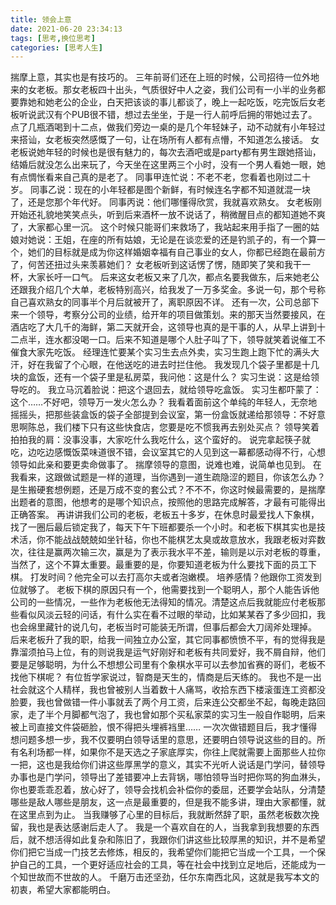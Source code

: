 ```yaml
---
title: 领会上意
date: 2021-06-20 23:34:13
tags: [思考,换位思考]
categories: [思考人生]
---
```


揣摩上意，其实也是有技巧的<!-- more -->。
三年前哥们还在上班的时候，公司招待一位外地来的女老板。那女老板四十出头，气质很好中人之姿，我们公司有一小半的业务都要靠她和她老公的企业，白天把该谈的事儿都谈了，晚上一起吃饭，吃完饭后女老板听说武汉有个PUB很不错，想过去坐坐，于是一行人前呼后拥的带她过去了。点了几瓶酒喝到十二点，做我们旁边一桌的是几个年轻妹子，动不动就有小年轻过来搭讪，女老板突然感慨了一句，让在场所有人都有点懵，不知道怎么接话。
女老板说她年轻的时候也是很有魅力的，每次去酒吧或是party都有男生跟她搭讪，结婚后就没怎么出来玩了，今天坐在这里两三个小时，没有一个男人看她一眼，她有点惆怅看来自己真的是老了。
同事甲连忙说：不老不老，您看着也刚过二十岁。
同事乙说：现在的小年轻都是图个新鲜，有时候连名字都不知道就混一块了，还是您那个年代好。
同事丙说：他们哪懂得欣赏，我就喜欢熟女。
女老板刚开始还礼貌地笑笑点头，听到后来酒杯一放不说话了，稍微醒目点的都知道她不爽了，大家都心里一沉。
这个时候只能哥们来救场了，我站起来用手指了一圈的姑娘对她说：王姐，在座的所有姑娘，无论是在谈恋爱的还是钓凯子的，有一个算一个，她们的目标就是成为你这样婚姻幸福有自己事业的女人，你都已经跑在最前方了，何苦还扭过头来羡慕她们？
女老板听到这话愣了愣，随即笑了笑和我干一杯，大家长吁一口气。
后来这女老板又来了几次，都点名要我做东，后来她老公还跟我介绍几个大单，老板特别高兴，给我发了一万多奖金。多说一句，那个号称自己喜欢熟女的同事半个月后就被开了，离职原因不详。
还有一次，公司总部下来一个领导，考察分公司的业绩，给开年的项目做策划。来的那天当然要接风，在酒店吃了大几千的海鲜，第二天就开会，这领导也真的是干事的人，从早上讲到十二点半，连水都没喝一口。后来不知道是哪个人肚子叫了下，领导就笑着说催工不催食大家先吃饭。
经理连忙要某个实习生去点外卖，实习生跑上跑下忙的满头大汗，好在我留了个心眼，在他送吃的进去时拦住他。
我发现几个袋子里都是十几块的盒饭，还有一个袋子里是私房菜，我问他：这是什么？
实习生说：这是给领导吃的。
我立马沉着脸说：把这个退回去，就给领导吃盒饭。
实习生都吓蒙了：这个……不好吧，领导万一发火怎么办？
我看着面前这个单纯的年轻人，无奈地摇摇头，把那些装盒饭的袋子全部提到会议室，第一份盒饭就递给那领导：不好意思啊陈总，我们楼下只有这些快食店，您要是吃不惯我再去别处买点？
领导笑着拍拍我的肩：没事没事，大家吃什么我吃什么，这个蛮好的。
说完拿起筷子就吃，边吃边感慨饭菜味道很不错，会议室其它的人见到这一幕都感动得不行，心想领导如此亲和要更卖命做事了。
揣摩领导的意图，说难也难，说简单也见到。
在我看来，这跟做试题是一样的道理，当你遇到一道生疏隐涩的题目，你该怎么办？是生搬硬套想例题，还是万成不变的套公式？不不不，你这时候最需要的，是揣摩出题者的意图，他想考的是哪个知识点，按照他的思路完成解答，才最有可能得出正确答案。
再讲讲我们公司的老板，老板五十多岁，在休息时最爱找人下象棋，找了一圈后最后锁定我了，每天下午下班都要杀一个小时。和老板下棋其实也是技术活，你不能战战兢兢如坐针毡，你也不能棋艺太臭或故意放水，我跟老板对弈数次，往往是赢两次输三次，赢是为了表示我水平不差，输则是以示对老板的尊重，当然了，这个不算太重要。最重要的是，你要知道老板为什么要找下面的员工下棋。
打发时间？他完全可以去打高尔夫或者泡嫩模。
培养感情？他跟你工资发到位就够了。
老板下棋的原因只有一个，他需要找到一个聪明人，那个人能告诉他公司的一些情况，一些作为老板他无法得知的情况。清楚这点后我就能应付老板那些看似风淡云轻的问话，有什么实在看不过眼的举动，比如某某吞了多少回扣，我也会绵里藏针的说几句，老板当时可能装无所谓，但事后都会大刀阔斧处理掉。
后来老板升了我的职，给我一间独立办公室，其它同事都愤愤不平，有的觉得我是靠溜须拍马上位，有的则说我是运气好刚好和老板有共同爱好，我不屑自辩，他们要是足够聪明，为什么不想想公司里有个象棋水平可以去参加省赛的哥们，老板不找他下棋呢？
有位哲学家说过，智商是天生的，情商是后天练的。
我也不是一出社会就这个人精样，我也曾被别人当着数十人痛骂，收拾东西下楼滚蛋连工资都没脸要，我也曾做错一件小事就丢了两个月工资，后来连公交都坐不起，每晚走路回家，走了半个月脚都气泡了，我也曾如那个买私家菜的实习生一般自作聪明，后来被上司直接文件袋砸脸，恨不得把头埋裤裆里……
一次次做错题目后，我才懂得想问题多想一步，我不仅要明白领导话里的意思，还要明白领导说这些的目的。所有名利场都一样，如果你不是天选之子家底厚实，你往上爬就需要上面那些人拉你一把，这也是我给你们讲这些厚黑学的意义，其实不光听人说话是门学问，替领导办事也是门学问，领导出了差错要冲上去背锅，哪怕领导当时把你骂的狗血淋头，你也要乖乖忍着，放心好了，领导会找机会补偿你的委屈，还要学会站队，分清楚哪些是敌人哪些是朋友，这一点是最重要的，但是我不能多讲，理由大家都懂，就在这里点到为止。
当我赚够了心里的目标后，我就断然辞了职，虽然老板数次挽留，我也是表达感谢后走人了。
我是一个喜欢自在的人，当我拿到我想要的东西后，就不想活得如此复杂和陈旧了，我跟你们讲这些比较厚黑的知识，并不是希望你们把它当成一门技艺去修炼，相反的，我希望你们能把它当成一个工具，一个保护自己的工具，一个更好适应社会的工具，等在社会中找到立足地后，还能成为一个知世故而不世故的人。
千磨万击还坚劲，任尔东南西北风，这就是我写本文的初衷，希望大家都能明白。